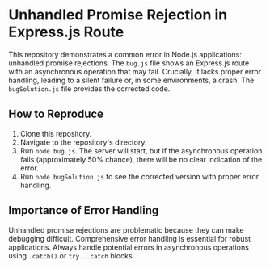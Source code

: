 # Unhandled Promise Rejection in Express.js Route

This repository demonstrates a common error in Node.js applications: unhandled promise rejections.  The `bug.js` file shows an Express.js route with an asynchronous operation that may fail.  Crucially, it lacks proper error handling, leading to a silent failure or, in some environments, a crash. The `bugSolution.js` file provides the corrected code.

## How to Reproduce

1. Clone this repository.
2. Navigate to the repository's directory.
3. Run `node bug.js`.  The server will start, but if the asynchronous operation fails (approximately 50% chance), there will be no clear indication of the error.
4. Run `node bugSolution.js` to see the corrected version with proper error handling.

## Importance of Error Handling

Unhandled promise rejections are problematic because they can make debugging difficult.  Comprehensive error handling is essential for robust applications.  Always handle potential errors in asynchronous operations using `.catch()` or `try...catch` blocks.